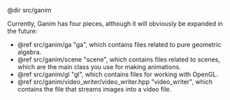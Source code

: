 @dir src/ganim

Currently, Ganim has four pieces, although it will obviously be expanded in the
future:

- @ref src/ganim/ga "ga", which contains files related to pure
  geometric algebra.
- @ref src/ganim/scene "scene", which contains files related to scenes, which
  are the main class you use for making animations.
- @ref src/ganim/gl "gl", which contains files for working with
  OpenGL.
- @ref src/ganim/video_writer/video_writer.hpp "video_writer", which contains
  the file that streams images into a video file.
